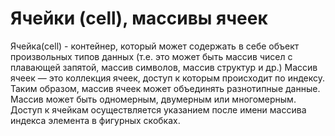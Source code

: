 # Ячейки (cell), массивы ячеек

Ячейка(cell) - контейнер, который может содержать в себе объект произвольных типов данных
(т.е. это может быть массив чисел с плавающей запятой, массив символов, массив структур и др.) Массив ячеек — это коллекция ячеек, доступ к которым происходит по индексу. Таким образом, массив ячеек может объединять разнотипные данные. Массив может быть одномерным, двумерным или многомерным. Доступ к ячейкам осуществляется указанием после имени массива индекса элемента в фигурных скобках.
